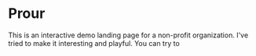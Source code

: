 # Prour
This is an interactive demo landing page for a non-profit organization.
I've tried to make it interesting and playful. You can try to 
